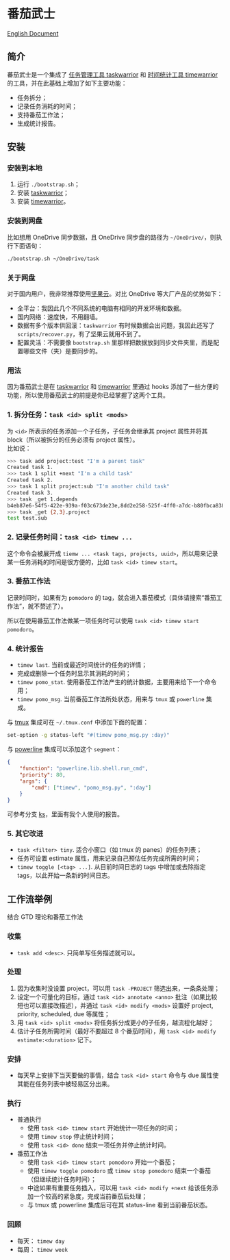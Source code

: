 # 番茄武士

[English Document](./readme.md)

## 简介

蕃茄武士是一个集成了 [任务管理工具 taskwarrior](https://taskwarrior.org/docs/) 和 [时间统计工具 timewarrior](https://taskwarrior.org/docs/timewarrior/) 的工具，并在此基础上增加了如下主要功能：

* 任务拆分；
* 记录任务消耗的时间；
* 支持番茄工作法；
* 生成统计报告。

## 安装

### 安装到本地

1. 运行 `./bootstrap.sh`；
2. 安装 [taskwarrior](https://taskwarrior.org/download/)；
3. 安装 [timewarrior](https://taskwarrior.org/docs/timewarrior/download.html)。

### 安装到网盘

比如想用 OneDrive 同步数据，且 OneDrive 同步盘的路径为 `~/OneDrive/`，则执行下面语句：

```bash
./bootstrap.sh ~/OneDrive/task
```

### 关于网盘

对于国内用户，我非常推荐使用[坚果云](https://www.jianguoyun.com)。对比 OneDrive 等大厂产品的优势如下：

* 全平台：我因此几个不同系统的电脑有相同的开发环境和数据。
* 国内网络：速度快，不用翻墙。
* 数据有多个版本供回滚：`taskwarrior` 有时候数据会出问题，我因此还写了 `scripts/recover.py`，有了坚果云就用不到了。
* 配置灵活：不需要像 `bootstrap.sh` 里那样把数据放到同步文件夹里，而是配置哪些文件（夹）是要同步的。

### 用法

因为番茄武士是在 [taskwarrior](https://taskwarrior.org/docs/) 和 [timewarrior](https://taskwarrior.org/docs/timewarrior/) 里通过 hooks 添加了一些方便的功能，所以使用番茄武士的前提是你已经掌握了这两个工具。

### 1. 拆分任务：`task <id> split <mods>`

为 `<id>` 所表示的任务添加一个子任务，子任务会继承其 project 属性并将其 block（所以被拆分的任务必须有 project 属性）。  
比如说：

```bash
>>> task add project:test "I'm a parent task"
Created task 1.
>>> task 1 split +next "I'm a child task"
Created task 2.
>>> task 1 split project:sub "I'm another child task"
Created task 3.
>>> task _get 1.depends
b4eb87e6-54f5-422e-939a-f03c673de23e,8dd2e258-525f-4ff0-a7dc-b80fbca8387c
>>> task _get {2,3}.project
test test.sub
```

### 2. 记录任务时间：`task <id> timew ...`

这个命令会被展开成 `tiemw ... <task tags, projects, uuid>`，所以用来记录某一任务消耗的时间是很方便的，比如 `task <id> timew start`。

### 3. 番茄工作法

记录时间时，如果有为 `pomodoro` 的 tag，就会进入番茄模式（具体请搜索“番茄工作法”，就不赘述了）。

所以在使用番茄工作法做某一项任务时可以使用 `task <id> timew start pomodoro`。

### 4. 统计报告

* `timew last`. 当前或最近时间统计的任务的详情；
* 完成或删除一个任务时显示其消耗的时间；
* `timew pomo_stat`. 使用番茄工作法产生的统计数据，主要用来给下一个命令用；
* `timew pomo_msg`. 当前番茄工作法所处状态，用来与 `tmux` 或 `powerline` 集成。

与 [tmux](https://github.com/tmux/tmux) 集成可在 `~/.tmux.conf` 中添加下面的配置：

```bash
set-option -g status-left "#(timew pomo_msg.py :day)"
```

与 [powerline](https://github.com/powerline/powerline) 集成可以添加这个 `segment`：

```json
{
    "function": "powerline.lib.shell.run_cmd",
    "priority": 80,
    "args": {
        "cmd": ["timew", "pomo_msg.py", ":day"]
    }
}
```

可参考分支 [ks](https://github.com/cf020031308/pomodoro-warriors/tree/ks)，里面有我个人使用的报告。

### 5. 其它改进

* `task <filter> tiny`. 适合小窗口（如 tmux 的 panes）的任务列表；
* 任务可设置 estimate 属性，用来记录自己预估任务完成所需的时间；
* `timew toggle [<tag> ...]`. 从目前时间日志的 tags 中增加或去除指定 tags，以此开始一条新的时间日志。

## 工作流举例

结合 GTD 理论和番茄工作法

### 收集

* `task add <desc>`. 只简单写任务描述就可以。

### 处理

1. 因为收集时没设置 project，可以用 `task -PROJECT` 筛选出来，一条条处理；
2. 设定一个可量化的目标，通过 `task <id> annotate <anno>` 批注（如果比较短也可以直接改描述），并通过 `task <id> modify <mods>` 设置好 project, priority, scheduled, due 等属性；
3. 用 `task <id> split <mods>` 将任务拆分成更小的子任务，越流程化越好；
4. 估计子任务所需时间（最好不要超过 8 个番茄时间），用 `task <id> modify estimate:<duration>` 记下。

### 安排

* 每天早上安排下当天要做的事情，结合 `task <id> start` 命令与 due 属性使其能在任务列表中被轻易区分出来。

### 执行

* 普通执行
    + 使用 `task <id> timew start` 开始统计一项任务的时间；
    + 使用 `timew stop` 停止统计时间；
    + 使用 `task <id> done` 结束一项任务并停止统计时间。
* 番茄工作法
    + 使用 `task <id> timew start pomodoro` 开始一个番茄；
    + 使用 `timew toggle pomodoro` 或 `timew stop pomodoro` 结束一个番茄 （但继续统计任务时间）；
    + 中途如果有重要任务插入，可以用 `task <id> modify +next` 给该任务添加一个较高的紧急度，完成当前番茄后处理；
    + 与 tmux 或 powerline 集成后可在其 status-line 看到当前番茄状态。

### 回顾

* 每天： `timew day`
* 每周： `timew week`
